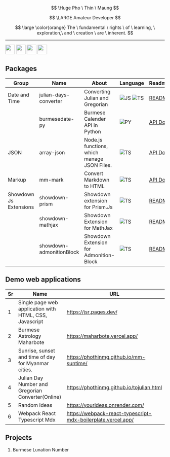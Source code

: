 $$ \Huge Pho \ Thin \ Maung $$

$$ \LARGE Amateur Developer $$

$$ \large \color{orange} The \ fundamental \ rights \ of \ learning, \ exploration,\ and \ creation \ are \ inherent. $$

---

<p>
<img src="https://img.shields.io/badge/html5-%23E34F26.svg?style=for-the-badge&logo=html5&logoColor=white" style="margin-bottom: 4px;" height="30px">
<img src="https://img.shields.io/badge/javascript-%23323330.svg?style=for-the-badge&logo=javascript&logoColor=%23F7DF1E" style="margin-bottom: 4px;" height="30px">
<img src="https://img.shields.io/badge/typescript-%23007ACC.svg?style=for-the-badge&logo=typescript&logoColor=white" style="margin-bottom: 4px;" height="30px">
<img src="https://img.shields.io/badge/python-3670A0?style=for-the-badge&logo=python&logoColor=ffdd54" style="margin-bottom: 4px;" height="30px">
</p>



## Packages

| Group                  	| Name                     	| About                                       	| Language                                                                                                                                                                                                             	| Readme/Docs                                                                         	| Packages                                                                                                                                                                                      	|
|------------------------	|--------------------------	|---------------------------------------------	|----------------------------------------------------------------------------------------------------------------------------------------------------------------------------------------------------------------------	|-------------------------------------------------------------------------------------	|-----------------------------------------------------------------------------------------------------------------------------------------------------------------------------------------------	|
| Date and Time          	| julian-days-converter    	| Converting Julian and Gregorian             	| ![JS](https://img.shields.io/badge/JavaScript-323330?style=for-the-badge&logo=javascript&logoColor=F7DF1E) ![TS](https://img.shields.io/badge/TypeScript-007ACC?style=for-the-badge&logo=typescript&logoColor=white) 	| [README](https://github.com/hinthar/julian-days-converter/blob/main/README.md)      	| ![NPM Version](https://img.shields.io/npm/v/%40hinthar%2Fjulian-days-converter) [![JSR](https://jsr.io/badges/@hinthar/julian-days-converter)](https://jsr.io/@hinthar/julian-days-converter) 	|
|                        	| burmesedate-py           	| Burmese Calender API in Python              	| ![PY](https://img.shields.io/badge/Python-3776AB?style=for-the-badge&logo=python&logoColor=white)                                                                                                                    	| [API Docs](https://phothinmg.github.io/burmesedate-py/burmesedate.html)             	| ![PyPI - Version](https://img.shields.io/pypi/v/burmesedate)                                                                                                                                  	|
| JSON                   	| array-json               	| Node.js functions, which manage JSON Files. 	| ![TS](https://img.shields.io/badge/TypeScript-007ACC?style=for-the-badge&logo=typescript&logoColor=white)                                                                                                            	| [API Docs](https://phothinmg.github.io/array-json/)                                 	| ![NPM Version](https://img.shields.io/npm/v/array-json)                                                                                                                                       	|
| Markup                 	| mm-mark                  	| Convert Markdown to HTML                    	| ![TS](https://img.shields.io/badge/TypeScript-007ACC?style=for-the-badge&logo=typescript&logoColor=white)                                                                                                            	| [API Docs](https://phothinmg.github.io/mm-mark/)                                    	| ![NPM Version](https://img.shields.io/npm/v/mm-mark)                                                                                                                                          	|
| Showdown Js Extensions 	| showdown-prism           	| Showdown extension for Prism.Js             	| ![TS](https://img.shields.io/badge/TypeScript-007ACC?style=for-the-badge&logo=typescript&logoColor=white)                                                                                                            	| [README](https://github.com/phothinmg/showdown-prism/blob/main/README.md)           	| ![NPM Version](https://img.shields.io/npm/v/showdown-prism)                                                                                                                                   	|
|                        	| showdown-mathjax         	| Showdown Extension for MathJax              	| ![TS](https://img.shields.io/badge/TypeScript-007ACC?style=for-the-badge&logo=typescript&logoColor=white)                                                                                                            	| [README](https://github.com/phothinmg/showdown-mathjax/blob/main/README.md)         	| ![NPM Version](https://img.shields.io/npm/v/showdown-mathjax)                                                                                                                                 	|
|                        	| showdown-admonitionBlock 	| Showdown Extension for Admonition-Block     	| ![TS](https://img.shields.io/badge/TypeScript-007ACC?style=for-the-badge&logo=typescript&logoColor=white)                                                                                                            	| [README](https://github.com/phothinmg/showdown-admonitionBlock/blob/main/README.md) 	| ![NPM Version](https://img.shields.io/npm/v/showdown-admonitionblock)                                                                                                                         	|



## Demo web applications

| Sr 	| Name                                                   	| URL                                                          	|
|----	|--------------------------------------------------------	|--------------------------------------------------------------	|
| 1  	| Single page web application with HTML, CSS, Javascript 	| https://jsr.pages.dev/                                       	|
| 2  	| Burmese Astrology Maharbote                            	| https://maharbote.vercel.app/                                	|
| 3  	| Sunrise, sunset and time of day for Myanmar cities.    	| https://phothinmg.github.io/mm-suntime/                      	|
| 4  	| Julian Day Number and Gregorian Converter(Online)      	| https://phothinmg.github.io/tojulian.html                    	|
| 5  	| Random Ideas                                           	| https://yourideas.onrender.com/                              	|
| 6  	| Webpack React Typescript Mdx                           	| https://webpack-react-typescript-mdx-boilerplate.vercel.app/ 	|



## Projects

1. Burmese Lunation Number


